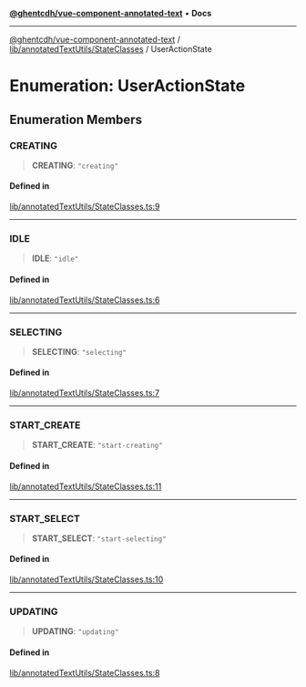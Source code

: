 [**@ghentcdh/vue-component-annotated-text**](../../../../README.md) • **Docs**

***

[@ghentcdh/vue-component-annotated-text](../../../../modules.md) / [lib/annotatedTextUtils/StateClasses](../README.md) / UserActionState

# Enumeration: UserActionState

## Enumeration Members

### CREATING

> **CREATING**: `"creating"`

#### Defined in

[lib/annotatedTextUtils/StateClasses.ts:9](https://github.com/GhentCDH/vue_component_annotated_text/blob/d7f662fc6e4815223b2966a3f98cd4c1fa9a5954/src/lib/annotatedTextUtils/StateClasses.ts#L9)

***

### IDLE

> **IDLE**: `"idle"`

#### Defined in

[lib/annotatedTextUtils/StateClasses.ts:6](https://github.com/GhentCDH/vue_component_annotated_text/blob/d7f662fc6e4815223b2966a3f98cd4c1fa9a5954/src/lib/annotatedTextUtils/StateClasses.ts#L6)

***

### SELECTING

> **SELECTING**: `"selecting"`

#### Defined in

[lib/annotatedTextUtils/StateClasses.ts:7](https://github.com/GhentCDH/vue_component_annotated_text/blob/d7f662fc6e4815223b2966a3f98cd4c1fa9a5954/src/lib/annotatedTextUtils/StateClasses.ts#L7)

***

### START\_CREATE

> **START\_CREATE**: `"start-creating"`

#### Defined in

[lib/annotatedTextUtils/StateClasses.ts:11](https://github.com/GhentCDH/vue_component_annotated_text/blob/d7f662fc6e4815223b2966a3f98cd4c1fa9a5954/src/lib/annotatedTextUtils/StateClasses.ts#L11)

***

### START\_SELECT

> **START\_SELECT**: `"start-selecting"`

#### Defined in

[lib/annotatedTextUtils/StateClasses.ts:10](https://github.com/GhentCDH/vue_component_annotated_text/blob/d7f662fc6e4815223b2966a3f98cd4c1fa9a5954/src/lib/annotatedTextUtils/StateClasses.ts#L10)

***

### UPDATING

> **UPDATING**: `"updating"`

#### Defined in

[lib/annotatedTextUtils/StateClasses.ts:8](https://github.com/GhentCDH/vue_component_annotated_text/blob/d7f662fc6e4815223b2966a3f98cd4c1fa9a5954/src/lib/annotatedTextUtils/StateClasses.ts#L8)
